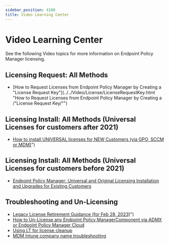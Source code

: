 ```yaml
---
sidebar_position: 4108
title: Video Learning Center
---
```


# Video Learning Center

See the following Video topics for more information on Endpoint Policy Manager licensing.

## Licensing Request: All Methods

* [How to Request Licenses from Endpoint Policy Manager by Creating a "License Request Key"](../../Video/License/LicenseRequestKey.html "How to Request Licenses from Endpoint Policy Manager by Creating a /"License Request Key/"")

## Licensing Install: All Methods (Universal Licenses for customers after 2021)

* [How to install UNIVERSAL licenses for NEW Customers (via GPO, SCCM or MDM)](../../Video/License/InstallUniversal)")

## Licensing Install: All Methods (Universal Licenses for customers before 2021)

* [Endpoint Policy Manager: Universal and Original Licensing Installation and Upgrades for Existing Customers](../../Video/License/Upgrades "Endpoint Policy Manager: Universal and Original Licensing Installation and Upgrades for Existing Customers")

## Troubleshooting and Un-Licensing

* [Legacy License Retirement Guidance (for Feb 28, 2023)](../../Video/License/Legacy)")
* [How to Un-License any Endpoint Policy ManagerComponent via ADMX or Endpoint Policy Manager Cloud](../../Video/License/Unlicense "How to Un-License any Endpoint Policy Manager Component via ADMX or Endpoint Policy Manager Cloud")
* [Using LT for license cleanup](../../Video/License/Cleanup "Using LT for license cleanup")
* [MDM Intune company name troubleshooting](../../Video/License/MDM "MDM Intune company name troubleshooting")